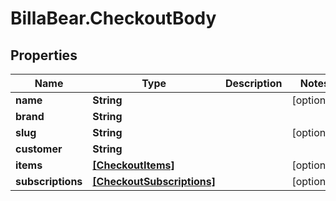 # BillaBear.CheckoutBody

## Properties
Name | Type | Description | Notes
------------ | ------------- | ------------- | -------------
**name** | **String** |  | [optional] 
**brand** | **String** |  | 
**slug** | **String** |  | [optional] 
**customer** | **String** |  | 
**items** | [**[CheckoutItems]**](CheckoutItems.md) |  | [optional] 
**subscriptions** | [**[CheckoutSubscriptions]**](CheckoutSubscriptions.md) |  | [optional] 
